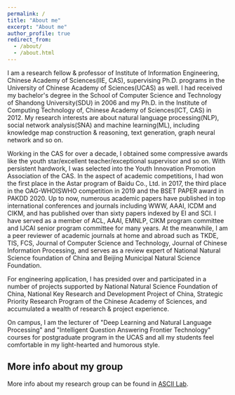 ```yaml
---
permalink: /
title: "About me"
excerpt: "About me"
author_profile: true
redirect_from: 
  - /about/
  - /about.html
---
```


I am a research fellow & professor of Institute of Information Engineering, Chinese Academy of Sciences(IIE, CAS), supervising Ph.D. programs in the University of Chinese Academy of Sciences(UCAS) as well. I had received my bachelor's degree in the School of Computer Science and Technology of Shandong University(SDU) in 2006 and my Ph.D. in the Institute of Computing Technology of, Chinese Academy of Sciences(ICT, CAS) in 2012. My research interests are about natural language processing(NLP), social network analysis(SNA) and machine learning(ML), including knowledge map construction & reasoning, text generation, graph neural network and so on. 

Working in the CAS for over a decade, I obtained some compressive awards like the youth star/excellent teacher/exceptional supervisor and so on. With persistent hardwork, I was selected into the Youth Innovation Promotion Association of the CAS. In the aspect of academic competitions, I had won the first place in the Astar program of Baidu Co., Ltd. in 2017, the third place in the OAG-WHOISWHO competition in 2019 and the BSET PAPER award in PAKDD 2020. Up to now, numerous academic papers have published in top international conferences and journals including WWW, AAAI, ICDM and CIKM, and has published over than sixty papers indexed by EI and SCI. I have served as a member of ACL, AAAI, EMNLP, CIKM program committee and IJCAI senior program committee for many years. At the meanwhile, I am a peer reviewer of academic journals at home and abroad such as TKDE, TIS, FCS, Journal of Computer Science and Technology, Journal of Chinese Information Processing, and serves as a review expert of National Natural Science foundation of China and Beijing Municipal Natural Science Foundation. 

For engineering application, I has presided over and participated in a number of projects supported by National Natural Science Foundation of China, National Key Research and Development Project of China, Strategic Priority Research Program of the Chinese Academy of Sciences, and accumulated a wealth of research & project experience. 

On campus, I am the lecturer of "Deep Learning and Natural Language Processing" and "Intelligent Question Answering Frontier Technology" courses for postgraduate program in the UCAS and all my students feel comfortable in my light-hearted and humorous style.


More info about my group
------
More info about my research group can be found in [ASCII Lab](https://ascii-iie.github.io/). 
